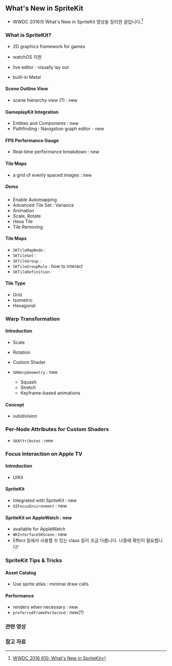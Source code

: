 ## What's New in SpriteKit

* WWDC 2016의 What's New in SpriteKit 영상을 정리한 글입니다.[^610]

### What is SpriteKit?

* 2D graphics framework for games
* watchOS 지원

* live editor : visually lay out
* built-in Metal

#### Scene Outline View

* scene hierarchy view (?) : new

#### GameplayKit Integration

* Entities and Components : new
* Pathfinding : Navigation graph editor - new

#### FPS Performance Gauge

* Real-time performance breakdown : new

#### Tile Maps

* a grid of evenly spaced images : new

##### Demo

* Enable Automapping
* Advanced Tile Set : Variance
* Animation
* Scale, Rotate
* Hexa Tile
* Tile Removing

#### Tile Maps

* `SKTileMapNode` : 
* `SKTileSet` : 
* `SKTileGroup` : 
* `SKTileGroupRule` : how to interact
* `SKTileDefinition` : 

#### Tile Type

* Grid
* Isometric
* Hexagonal

### Warp Transformation

#### Introduction

* Scale
* Rotation
* Custom Shader

* `SKWarpGeometry` : new
	* Squash
	* Stretch
	* Keyframe-based animations

#### Concept

* subdivision

### Per-Node Attributes for Custom Shaders

* `SKAttributes` : new

### Focus Interaction on Apple TV

#### Introduction

* UIKit

#### SpriteKit 

* Integrated with SpriteKit : new
* `UIFocusEnvironment` : new

#### SpriteKit on AppleWatch : new

* available for AppleWatch
* `WKInterfaceSKScene` : new
* Effect 등에서 사용할 수 있는 class 등이 조금 다릅니다. 나중에 확인이 필요합니다!

### SpriteKit Tips & Tricks

#### Asset Catalog

* Use sprite atlas : minimal draw calls

#### Performance

* renders when necessary : new
* `preferredFramePerSecond` : new(?)

### 관련 영상


### 참고 자료

[^610]: [WWDC 2016 610: What's New in SpriteKit](https://developer.apple.com/videos/play/wwdc2016/610/)






